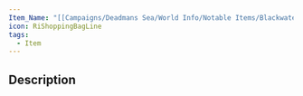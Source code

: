```yaml
---
Item_Name: "[[Campaigns/Deadmans Sea/World Info/Notable Items/Blackwater Whiskey]]"
icon: RiShoppingBagLine
tags:
  - Item
---
```

## Description
